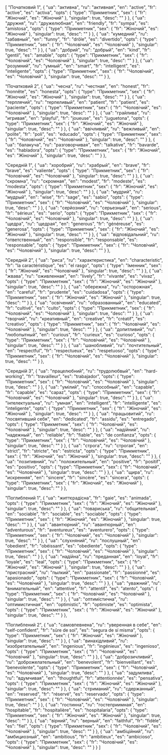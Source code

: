 [
  "Початковий 1",
  {
    "ua": "активна",
    "ru": "активная",
    "en": "active",
    "fr": "active",
    "es": "activa",
    "opts": {
      "type": "Прикметник",
      "sex": {
        "fr": "Жіночий",
        "es": "Жіночий"
      },
      "singular": true,
      "desc": ""
    }
  },
  {
    "ua": "дружня",
    "ru": "дружелюбная",
    "en": "friendly",
    "fr": "sympa",
    "es": "amistosa",
    "opts": {
      "type": "Прикметник",
      "sex": {
        "fr": "Жіночий",
        "es": "Жіночий"
      },
      "singular": true,
      "desc": ""
    }
  },
  {
    "ua": "кумедний",
    "ru": "забавный",
    "en": "funny",
    "fr": "drôle",
    "es": "divertido",
    "opts": {
      "type": "Прикметник",
      "sex": {
        "fr": "Чоловічий",
        "es": "Чоловічий"
      },
      "singular": true,
      "desc": ""
    }
  },
  {
    "ua": "добрий",
    "ru": "добрый",
    "en": "kind",
    "fr": "gentil",
    "es": "amable",
    "opts": {
      "type": "Прикметник",
      "sex": {
        "fr": "Чоловічий",
        "es": "Чоловічий"
      },
      "singular": true,
      "desc": ""
    }
  },
  {
    "ua": "розумний",
    "ru": "умный",
    "en": "smart",
    "fr": "intelligent",
    "es": "inteligente",
    "opts": {
      "type": "Прикметник",
      "sex": {
        "fr": "Чоловічий",
        "es": "Чоловічий"
      },
      "singular": true,
      "desc": ""
    }
  },



  "Початковий 2",
  {
    "ua": "чесна",
    "ru": "честная",
    "en": "honest",
    "fr": "honnête",
    "es": "honesta",
    "opts": {
      "type": "Прикметник",
      "sex": {
        "fr": "Жіночий",
        "es": "Жіночий"
      },
      "singular": true,
      "desc": ""
    }
  },
  {
    "ua": "терплячий",
    "ru": "терпеливый",
    "en": "patient",
    "fr": "patient",
    "es": "paciente",
    "opts": {
      "type": "Прикметник",
      "sex": {
        "fr": "Чоловічий",
        "es": "Чоловічий"
      },
      "singular": true,
      "desc": ""
    }
  },
  {
    "ua": "грайлива",
    "ru": "игривая",
    "en": "playful",
    "fr": "joueuse",
    "es": "juguetona",
    "opts": {
      "type": "Прикметник",
      "sex": {
        "fr": "Жіночий",
        "es": "Жіночий"
      },
      "singular": true,
      "desc": ""
    }
  },
  {
    "ua": "ввічливий",
    "ru": "вежливый",
    "en": "polite",
    "fr": "poli",
    "es": "educado",
    "opts": {
      "type": "Прикметник",
      "sex": {
        "fr": "Чоловічий",
        "es": "Чоловічий"
      },
      "singular": true,
      "desc": ""
    }
  },
  {
    "ua": "балакуча",
    "ru": "разговорчивая",
    "en": "talkative",
    "fr": "bavarde",
    "es": "habladora",
    "opts": {
      "type": "Прикметник",
      "sex": {
        "fr": "Жіночий",
        "es": "Жіночий"
      },
      "singular": true,
      "desc": ""
    }
  },



  "Середній 1",
  {
    "ua": "хоробрий",
    "ru": "храбрый",
    "en": "brave",
    "fr": "brave",
    "es": "valiente",
    "opts": {
      "type": "Прикметник",
      "sex": {
        "fr": "Чоловічий",
        "es": "Чоловічий"
      },
      "singular": true,
      "desc": ""
    }
  },
  {
    "ua": "скромна",
    "ru": "скромная",
    "en": "modest",
    "fr": "modeste",
    "es": "modesta",
    "opts": {
      "type": "Прикметник",
      "sex": {
        "fr": "Жіночий",
        "es": "Жіночий"
      },
      "singular": true,
      "desc": ""
    }
  },
  {
    "ua": "мудрий",
    "ru": "мудрый",
    "en": "wise",
    "fr": "sage",
    "es": "sabio",
    "opts": {
      "type": "Прикметник",
      "sex": {
        "fr": "Чоловічий",
        "es": "Чоловічий"
      },
      "singular": true,
      "desc": ""
    }
  },
  {
    "ua": "серйозний",
    "ru": "серьезный",
    "en": "serious",
    "fr": "sérieux",
    "es": "serio",
    "opts": {
      "type": "Прикметник",
      "sex": {
        "fr": "Чоловічий",
        "es": "Чоловічий"
      },
      "singular": true,
      "desc": ""
    }
  },
  {
    "ua": "щедра",
    "ru": "щедрая",
    "en": "generous",
    "fr": "généreuse",
    "es": "generosa",
    "opts": {
      "type": "Прикметник",
      "sex": {
        "fr": "Жіночий",
        "es": "Жіночий"
      },
      "singular": true,
      "desc": ""
    }
  },
  {
    "ua": "відповідальний",
    "ru": "ответственный",
    "en": "responsible",
    "fr": "responsable",
    "es": "responsable",
    "opts": {
      "type": "Прикметник",
      "sex": {
        "fr": "Чоловічий",
        "es": "Чоловічий"
      },
      "singular": true,
      "desc": ""
    }
  },



  "Середній 2",
  {
    "ua": "риса",
    "ru": "характеристика",
    "en": "characteristic",
    "fr": "la caractéristique",
    "es": "el rasgo",
    "opts": {
      "type": "Іменник",
      "sex": {
        "fr": "Жіночий",
        "es": "Чоловічий"
      },
      "singular": true,
      "desc": ""
    }
  },
  {
    "ua": "жвава",
    "ru": "оживленная",
    "en": "lively",
    "fr": "vivante",
    "es": "vivaz",
    "opts": {
      "type": "Прикметник",
      "sex": {
        "fr": "Жіночий",
        "es": "Жіночий"
      },
      "singular": true,
      "desc": ""
    }
  },
  {
    "ua": "обережна",
    "ru": "осторожная",
    "en": "careful",
    "fr": "prudente",
    "es": "cuidadosa",
    "opts": {
      "type": "Прикметник",
      "sex": {
        "fr": "Жіночий",
        "es": "Жіночий"
      },
      "singular": true,
      "desc": ""
    }
  },
  {
    "ua": "освічений",
    "ru": "образованный",
    "en": "educated",
    "fr": "cultivé",
    "es": "culto",
    "opts": {
      "type": "Прикметник",
      "sex": {
        "fr": "Чоловічий",
        "es": "Чоловічий"
      },
      "singular": true,
      "desc": ""
    }
  },
  {
    "ua": "творчий",
    "ru": "креативный",
    "en": "creative",
    "fr": "créatif",
    "es": "creativo",
    "opts": {
      "type": "Прикметник",
      "sex": {
        "fr": "Чоловічий",
        "es": "Чоловічий"
      },
      "singular": true,
      "desc": ""
    }
  },
  {
    "ua": "допитливий",
    "ru": "любопытный",
    "en": "curious",
    "fr": "curieux",
    "es": "curioso",
    "opts": {
      "type": "Прикметник",
      "sex": {
        "fr": "Чоловічий",
        "es": "Чоловічий"
      },
      "singular": true,
      "desc": ""
    }
  },
  {
    "ua": "шанобливий",
    "ru": "почтительный",
    "en": "respectful",
    "fr": "respectueux",
    "es": "respetuoso",
    "opts": {
      "type": "Прикметник",
      "sex": {
        "fr": "Чоловічий",
        "es": "Чоловічий"
      },
      "singular": true,
      "desc": ""
    }
  },



  "Середній 3",
  {
    "ua": "працелюбний",
    "ru": "трудолюбвый",
    "en": "hard-working",
    "fr": "travailleur",
    "es": "trabajador",
    "opts": {
      "type": "Прикметник",
      "sex": {
        "fr": "Чоловічий",
        "es": "Чоловічий"
      },
      "singular": true,
      "desc": ""
    }
  },
  {
    "ua": "умілий",
    "ru": "способный",
    "en": "capable",
    "fr": "capable",
    "es": "capaz",
    "opts": {
      "type": "Прикметник",
      "sex": {
        "fr": "Чоловічий",
        "es": "Чоловічий"
      },
      "singular": true,
      "desc": ""
    }
  },
  {
    "ua": "інтелектуальна",
    "ru": "умная",
    "en": "intelligent",
    "fr": "intelligente",
    "es": "inteligente",
    "opts": {
      "type": "Прикметник",
      "sex": {
        "fr": "Жіночий",
        "es": "Жіночий"
      },
      "singular": true,
      "desc": ""
    }
  },
  {
    "ua": "працьовитий",
    "ru": "посвятивший себя",
    "en": "dedicated",
    "fr": "assidu",
    "es": "entregado",
    "opts": {
      "type": "Прикметник",
      "sex": {
        "fr": "Чоловічий",
        "es": "Чоловічий"
      },
      "singular": true,
      "desc": ""
    }
  },
  {
    "ua": "надійний",
    "ru": "надежный",
    "en": "reliable",
    "fr": "fiable",
    "es": "de confianza",
    "opts": {
      "type": "Прикметник",
      "sex": {
        "fr": "Чоловічий",
        "es": "Чоловічий"
      },
      "singular": true,
      "desc": ""
    }
  },
  {
    "ua": "строга",
    "ru": "строгая",
    "en": "strict",
    "fr": "stricte",
    "es": "estricta",
    "opts": {
      "type": "Прикметник",
      "sex": {
        "fr": "Жіночий",
        "es": "Жіночий"
      },
      "singular": true,
      "desc": ""
    }
  },
  {
    "ua": "позитивний",
    "ru": "положительный",
    "en": "positive",
    "fr": "positif",
    "es": "positivo",
    "opts": {
      "type": "Прикметник",
      "sex": {
        "fr": "Чоловічий",
        "es": "Чоловічий"
      },
      "singular": true,
      "desc": ""
    }
  },
  {
    "ua": "щира",
    "ru": "искренняя",
    "en": "sincere",
    "fr": "sincère",
    "es": "sincera",
    "opts": {
      "type": "Прикметник",
      "sex": {
        "fr": "Жіночий",
        "es": "Жіночий"
      },
      "singular": true,
      "desc": ""
    }
  },



  "Поглиблений 1",
  {
    "ua": "життєрадісна",
    "fr": "gaie",
    "es": "animada",
    "opts": {
      "type": "Прикметник",
      "sex": {
        "fr": "Жіночий",
        "es": "Жіночий"
      },
      "singular": true,
      "desc": ""
    }
  },
  {
    "ua": "товариська",
    "ru": "общительная",
    "en": "sociable",
    "fr": "sociable",
    "es": "sociable",
    "opts": {
      "type": "Прикметник",
      "sex": {
        "fr": "Жіночий",
        "es": "Жіночий"
      },
      "singular": true,
      "desc": ""
    }
  },
  {
    "ua": "авантюрний",
    "ru": "авантюрный",
    "en": "adventurous",
    "fr": "aventureux",
    "es": "aventurero",
    "opts": {
      "type": "Прикметник",
      "sex": {
        "fr": "Чоловічий",
        "es": "Чоловічий"
      },
      "singular": true,
      "desc": ""
    }
  },
  {
    "ua": "слухняний",
    "ru": "послушный",
    "en": "obedient",
    "fr": "obéissant",
    "es": "obediente",
    "opts": {
      "type": "Прикметник",
      "sex": {
        "fr": "Чоловічий",
        "es": "Чоловічий"
      },
      "singular": true,
      "desc": ""
    }
  },
  {
    "ua": "надійна",
    "ru": "преданная",
    "en": "loyal",
    "fr": "loyale",
    "es": "leal",
    "opts": {
      "type": "Прикметник",
      "sex": {
        "fr": "Жіночий",
        "es": "Жіночий"
      },
      "singular": true,
      "desc": ""
    }
  },
  {
    "ua": "пристрасний",
    "ru": "пылкий",
    "en": "passionate",
    "fr": "passionné",
    "es": "apasionado",
    "opts": {
      "type": "Прикметник",
      "sex": {
        "fr": "Чоловічий",
        "es": "Чоловічий"
      },
      "singular": true,
      "desc": ""
    }
  },
  {
    "ua": "уважний",
    "ru": "внимательный",
    "en": "attentive",
    "fr": "attentif",
    "es": "atento",
    "opts": {
      "type": "Прикметник",
      "sex": {
        "fr": "Чоловічий",
        "es": "Чоловічий"
      },
      "singular": true,
      "desc": ""
    }
  },
  {
    "ua": "оптимістична",
    "ru": "оптимистичная",
    "en": "optimistic",
    "fr": "optimiste",
    "es": "optimista",
    "opts": {
      "type": "Прикметник",
      "sex": {
        "fr": "Жіночий",
        "es": "Жіночий"
      },
      "singular": true,
      "desc": ""
    }
  },



  "Поглиблений 2",
  {
    "ua": "самовпевнена",
    "ru": "уверенная в себе",
    "en": "self-confident",
    "fr": "sûre de soi",
    "es": "segura de sí misma",
    "opts": {
      "type": "Прикметник",
      "sex": {
        "fr": "Жіночий",
        "es": "Жіночий"
      },
      "singular": true,
      "desc": ""
    }
  },
  {
    "ua": "винахідливий",
    "ru": "изобретательный",
    "en": "ingenious",
    "fr": "ingénieux",
    "es": "ingenioso",
    "opts": {
      "type": "Прикметник",
      "sex": {
        "fr": "Чоловічий",
        "es": "Чоловічий"
      },
      "singular": true,
      "desc": ""
    }
  },
  {
    "ua": "доброзичливий",
    "ru": "доброжелательный",
    "en": "benevolent",
    "fr": "bienveillant",
    "es": "benevolente",
    "opts": {
      "type": "Прикметник",
      "sex": {
        "fr": "Чоловічий",
        "es": "Чоловічий"
      },
      "singular": true,
      "desc": ""
    }
  },
  {
    "ua": "задумлива",
    "ru": "вдумчивая",
    "en": "thoughtful",
    "fr": "attentionnée",
    "es": "pensativa",
    "opts": {
      "type": "Прикметник",
      "sex": {
        "fr": "Жіночий",
        "es": "Жіночий"
      },
      "singular": true,
      "desc": ""
    }
  },
  {
    "ua": "стриманий",
    "ru": "сдержанный",
    "en": "reserved",
    "fr": "réservé",
    "es": "reservado",
    "opts": {
      "type": "Прикметник",
      "sex": {
        "fr": "Чоловічий",
        "es": "Чоловічий"
      },
      "singular": true,
      "desc": ""
    }
  },
  {
    "ua": "гостинна",
    "ru": "гостеприимная",
    "en": "hospitable",
    "fr": "hospitalière",
    "es": "hospitalaria",
    "opts": {
      "type": "Прикметник",
      "sex": {
        "fr": "Жіночий",
        "es": "Жіночий"
      },
      "singular": true,
      "desc": ""
    }
  },
  {
    "ua": "вірний",
    "ru": "верный",
    "en": "faithful",
    "fr": "fidèle",
    "es": "fiel",
    "opts": {
      "type": "Прикметник",
      "sex": {
        "fr": "Чоловічий",
        "es": "Чоловічий"
      },
      "singular": true,
      "desc": ""
    }
  },
  {
    "ua": "амбіційний",
    "ru": "амбициозный",
    "en": "ambitious",
    "fr": "ambitieux",
    "es": "ambicioso",
    "opts": {
      "type": "Прикметник",
      "sex": {
        "fr": "Чоловічий",
        "es": "Чоловічий"
      },
      "singular": true,
      "desc": ""
    }
  }
]